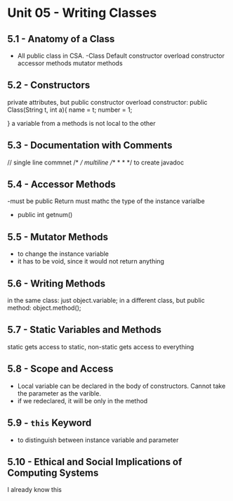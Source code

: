 # Unit 05 - Writing Classes

## 5.1 - Anatomy of a Class
- All public class in CSA. 
-Class
Default constructor
overload constructor
accessor methods
mutator methods
## 5.2 - Constructors
private attributes, but public constructor
overload constructor:
public Class(String t, int a){
    name = t;
    number = 1;

}
a variable from a methods is not local to the other
## 5.3 - Documentation with Comments
// single line commnet
/* */ multiline 
/**
* 
*
*/ to create javadoc
## 5.4 - Accessor Methods
-must be public
Return must mathc the type of the instance varialbe
- public int getnum()
## 5.5 - Mutator Methods
- to change the instance variable
- it has to be void, since it would not return anything
## 5.6 - Writing Methods
in the same class:  just object.variable;
in a different class, but public method: object.method();

## 5.7 - Static Variables and Methods
static gets access to static, non-static gets access to everything
## 5.8 - Scope and Access
- Local variable can be declared in the body of constructors. Cannot take the parameter as the varible.
- if we redeclared, it will be only in the method
## 5.9 - `this` Keyword
- to distinguish between instance variable and parameter
## 5.10 - Ethical and Social Implications of Computing Systems
I already know this